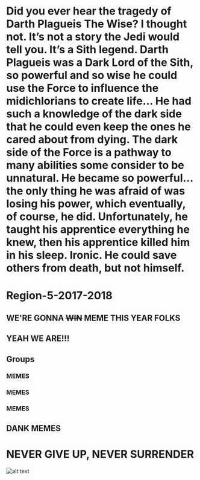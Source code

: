 # Did you ever hear the tragedy of Darth Plagueis The Wise? I thought not. It’s not a story the Jedi would tell you. It’s a Sith legend. Darth Plagueis was a Dark Lord of the Sith, so powerful and so wise he could use the Force to influence the midichlorians to create life… He had such a knowledge of the dark side that he could even keep the ones he cared about from dying. The dark side of the Force is a pathway to many abilities some consider to be unnatural. He became so powerful… the only thing he was afraid of was losing his power, which eventually, of course, he did. Unfortunately, he taught his apprentice everything he knew, then his apprentice killed him in his sleep. Ironic. He could save others from death, but not himself.


# Region-5-2017-2018

## WE'RE GONNA <s>WIN</s> MEME THIS YEAR FOLKS

## YEAH WE ARE!!!

## Groups
### MEMES
### MEMES
### MEMES
## DANK MEMES


# NEVER GIVE UP, NEVER SURRENDER
![alt text](https://cdn.vox-cdn.com/thumbor/SjXzMXmSyvsccVXmpAMBzAMrq3Q=/0x2:554x371/1280x854/cdn.vox-cdn.com/uploads/chorus_image/image/48401727/Screen_Shot_2015-12-21_at_8.21.47_AM.0.0.png)


